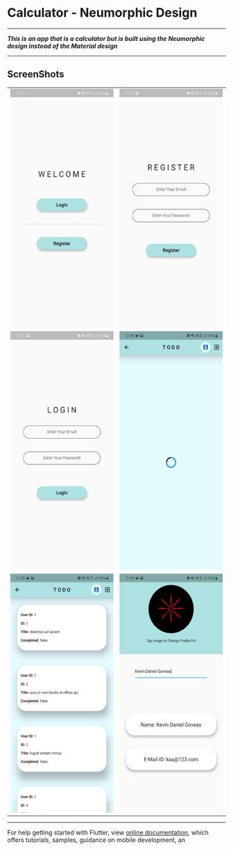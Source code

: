 # Calculator - Neumorphic Design
---

***This is an app that is a calculator but is built using the Neumorphic design instead of the Material design***


---
ScreenShots
---
  <table>
    <tr>
      <td><img src="https://raw.githubusercontent.com/kevkanae/flutter-JSON-Firebase/master/extra/1.jpg" alt="App SS" width="300" height="550" /></td>
      <td><img src="https://raw.githubusercontent.com/kevkanae/flutter-JSON-Firebase/master/extra/2.jpg" alt="App SS" width="300" height="550" /></td>
    </tr>
    <tr>
      <td><img src="https://raw.githubusercontent.com/kevkanae/flutter-JSON-Firebase/master/extra/3.jpg" alt="App SS" width="300" height="550" /></td>
      <td><img src="https://raw.githubusercontent.com/kevkanae/flutter-JSON-Firebase/master/extra/4.jpg" alt="App SS" width="300" height="550" /></td>
    </tr>
      <tr>
      <td><img src="https://raw.githubusercontent.com/kevkanae/flutter-JSON-Firebase/master/extra/5.jpg" alt="App SS" width="300" height="550" /></td>
      <td><img src="https://raw.githubusercontent.com/kevkanae/flutter-JSON-Firebase/master/extra/6.jpg" alt="App SS" width="300" height="550" /></td>
    </tr>
  </table>
  
---

 




For help getting started with Flutter, view
[online documentation](https://flutter.dev/docs), which offers tutorials,
samples, guidance on mobile development, an
